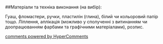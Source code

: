 <div id="hypercomments_widget" class="js-hypercomments-widget invisible"></div>

##Матеріали та техніка виконання (на вибір):

Гуаш, фломастери, ручки, пластилін (глина), білий чи кольоровий папір тощо. Ліплення, аплікація (можливо у сполученні з витинанням чи доопрацюванням фарбами та графічними матеріалами), розпис.

<div class="js-hypercomments-container">
    <a href="http://hypercomments.com" class="hc-link" title="comments widget">comments powered by HyperComments</a>
</div>
